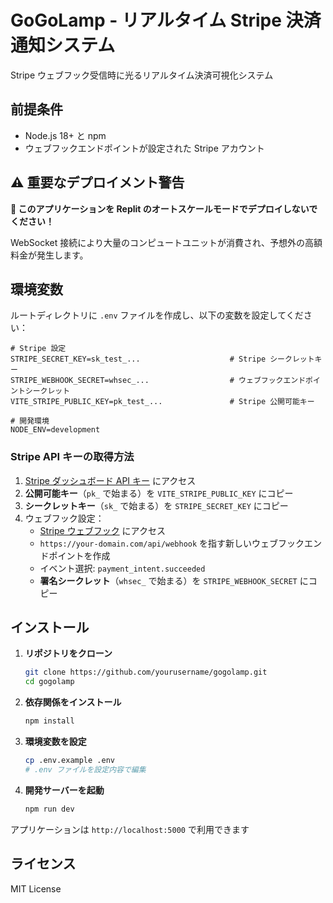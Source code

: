 # GoGoLamp - リアルタイム Stripe 決済通知システム

Stripe ウェブフック受信時に光るリアルタイム決済可視化システム

## 前提条件

- Node.js 18+ と npm
- ウェブフックエンドポイントが設定された Stripe アカウント

## ⚠️ 重要なデプロイメント警告

**🚨 このアプリケーションを Replit のオートスケールモードでデプロイしないでください！**

WebSocket 接続により大量のコンピュートユニットが消費され、予想外の高額料金が発生します。

## 環境変数

ルートディレクトリに `.env` ファイルを作成し、以下の変数を設定してください：

```env
# Stripe 設定
STRIPE_SECRET_KEY=sk_test_...                    # Stripe シークレットキー
STRIPE_WEBHOOK_SECRET=whsec_...                  # ウェブフックエンドポイントシークレット
VITE_STRIPE_PUBLIC_KEY=pk_test_...               # Stripe 公開可能キー

# 開発環境
NODE_ENV=development
```

### Stripe API キーの取得方法

1. [Stripe ダッシュボード API キー](https://dashboard.stripe.com/apikeys) にアクセス
2. **公開可能キー**（`pk_` で始まる）を `VITE_STRIPE_PUBLIC_KEY` にコピー
3. **シークレットキー**（`sk_` で始まる）を `STRIPE_SECRET_KEY` にコピー
4. ウェブフック設定：
   - [Stripe ウェブフック](https://dashboard.stripe.com/webhooks) にアクセス
   - `https://your-domain.com/api/webhook` を指す新しいウェブフックエンドポイントを作成
   - イベント選択: `payment_intent.succeeded`
   - **署名シークレット**（`whsec_` で始まる）を `STRIPE_WEBHOOK_SECRET` にコピー

## インストール

1. **リポジトリをクローン**
   ```bash
   git clone https://github.com/yourusername/gogolamp.git
   cd gogolamp
   ```

2. **依存関係をインストール**
   ```bash
   npm install
   ```

3. **環境変数を設定**
   ```bash
   cp .env.example .env
   # .env ファイルを設定内容で編集
   ```

4. **開発サーバーを起動**
   ```bash
   npm run dev
   ```

アプリケーションは `http://localhost:5000` で利用できます

## ライセンス

MIT License
